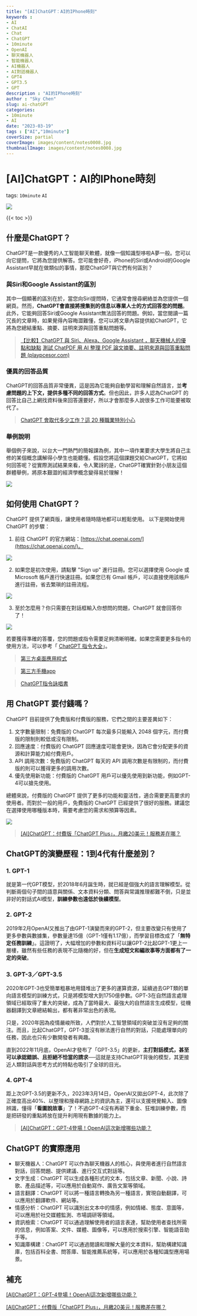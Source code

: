 ```yaml
---
title: "[AI]ChatGPT：AI的IPhone時刻"
keywords :
- AI
- ChatAI
- Chat
- ChatGPT
- 10minute
- OpenAI
- 聊天機器人
- 智能機器人
- AI機器人
- AI對話機器人
- GPT4
- GPT3.5
- GPT
description : "AI的IPhone時刻"
author : "Sky Chen"
slug: ai-chatGPT
categories:
- 10minute
- AI
date: "2023-03-19"
tags : ["AI","10minute"]
coverSize: partial
coverImage: images/content/notes0008.jpg
thumbnailImage: images/content/notes0008.jpg
---
```

<!--more-->

# [AI]ChatGPT：AI的IPhone時刻
tags: `10minute` `AI` 

![]( /images/content/20230317001.png)

{{< toc >}}

## 什麼是ChatGPT？

ChatGPT是一款優秀的人工智能聊天軟體，就像一個知識型哆啦A夢一般。您可以向它提問，它將為您提供解答。您可能會好奇，iPhone的Siri或Android的Google Assistant早就在做類似的事情，那麼ChatGPT與它們有何區別？

### 與Siri和Google Assistant的區別

其中一個顯著的區別在於，當您向Siri提問時，它通常會搜尋網絡並為您提供一個網頁。然而，**ChatGPT會直接將搜集到的信息以專業人士的方式回答您的問題**。此外，它能夠回答Siri或Google Assistant無法回答的問題。例如，當您閱讀一篇冗長的文章時，如果覺得內容晦澀難懂，您可以將文章內容提供給ChatGPT，它將為您總結重點、摘要、註明來源與回答重點問題等。

> [【比較】ChatGPT 與 Siri、Alexa、Google Assistant ，聊天機械人的優點和缺點](https://www.techritual.com/2023/02/25/352636/)
> [測試 ChatPDF 用 AI 整理 PDF 論文摘要、註明來源與回答重點問題 (playpcesor.com)](https://www.playpcesor.com/2023/03/chatpdf-ai-pdf.html)

### 優異的回答品質

ChatGPT的回答品質非常優異，這是因為它能夠自動學習和理解自然語言，並**考慮問題的上下文，提供多種不同的回答方式**。但也因此，許多人認為ChatGPT 的回答比自己上網找資料後來回答還要好，所以才會那麼多人說很多工作可能要被取代了。

> [ChatGPT 會取代多少工作？這 20 種職業特別小心](https://www.managertoday.com.tw/columns/view/66428?)

### 舉例說明

舉個例子來說，以台大一門熱門的簡報課為例，其中一項作業要求大學生將自己主修的某個概念講解得小學生也能聽懂。假設您將這個課題交給ChatGPT，它將如何回答呢？從實際測試結果來看，令人驚訝的是，ChatGPT確實針對小朋友這個群體舉例，將原本艱澀的經濟學概念變得易於理解！

![]( /images/content/20230317002.png)

## 如何使用 ChatGPT？

ChatGPT 提供了網頁版，讓使用者隨時隨地都可以輕鬆使用。
以下是開始使用 ChatGPT 的步驟：

1. 前往 ChatGPT 的官方網站：[https://chat.openai.com/](https://chat.openai.com/)。

![]( /images/content/20230317003.png)


2. 如果您是初次使用，請點擊 "Sign up" 進行註冊。您可以選擇使用 Google 或 Microsoft 帳戶進行快速註冊。如果您已有 Gmail 帳戶，可以直接使用該帳戶進行註冊，省去繁瑣的註冊流程。

![]( /images/content/20230317004.png)


3. 至於怎麼用？你只需要在對話框輸入你想問的問題，ChatGPT 就會回答你了！

![]( /images/content/20230317005.png)


若要獲得準確的答覆，您的問題或指令需要足夠清晰明確。如果您需要更多指令的使用方法，可以參考「 [ChatGPT 指令大全](https://www.explainthis.io/zh-hant/chatgpt)」。

> [第三方桌面應用程式](https://github.com/lencx/ChatGPT)

> [第三方手機app](https://www.sogi.com.tw/articles/how_to/6259406)

> [ChatGPT指令詠唱書](https://github.com/f/awesome-chatgpt-prompts)

## 用 ChatGPT 要付錢嗎？

ChatGPT 目前提供了免費版和付費版的服務，它們之間的主要差異如下：

1. 文字數量限制：免費版的 ChatGPT 每次最多只能輸入 2048 個字元，而付費版的限制則較低或沒有限制。
2. 回應速度：付費版的 ChatGPT 回應速度可能會更快，因為它會分配更多的資源和計算能力給付費用戶。
3. API 調用次數：免費版的 ChatGPT 每天的 API 調用次數是有限制的，而付費版的則可以獲得更多的調用次數。
4. 優先使用新功能：付費版的 ChatGPT 用戶可以優先使用到新功能，例如GPT-4可以搶先使用。

總體來說，付費版的 ChatGPT 提供了更多的功能和靈活性，適合需要更高要求的使用者。而對於一般的用戶，免費版的 ChatGPT 已經提供了很好的服務。建議您在選擇使用哪種版本時，需要考慮您的需求和預算等因素。

![]( /images/content/20230317006.png)


> [[AI]ChatGPT：付費版「ChatGPT Plus」，月繳20美元！服務差在哪？](https://vincent3054.github.io/post/10minute/ai-chatgpt-gptplus/)

## ChatGPT的演變歷程：1到4代有什麼差別？

### 1. GPT-1

就是第一代GPT模型，於2018年6月誕生時，就已經是個強大的語言理解模型。從判斷兩個句子間的語意與關係、文本資料分類、問答與常識推理都難不倒，只是並非好的對話式AI模型，**訓練參數也遠低於後續模型**。

### 2. GPT-2

2019年2月OpenAI又推出了由GPT-1演變而來的GPT-2，但主要改變只有使用了更多參數與數據集，參數量達15億（GPT-1僅有1.17億），而學習目標改成了「**無特定任務訓練**」。這證明了，大幅增加的參數和資料可以讓GPT-2比起GPT-1更上一層樓，雖然有些任務的表現不比隨機的好，但在**生成短文和編故事等方面都有了一定的突破**。

### 3. GPT-3／GPT-3.5

2020年GPT-3也受簡單粗暴地用錢堆出了更多的運算資源，延續過去GPT類的單向語言模型的訓練方式，只是將模型增大到1750億參數。GPT-3在自然語言處理領域已經取得了重大的突破，成為了當時最大、最強大的自然語言生成模型，從機器翻譯到文章總結輸出，都有著非常出色的表現。

只是，2020年因為疫情嚴峻所致，人們對於人工智慧領域的突破並沒有足夠的關注。而且，比起ChatGPT，GPT-3並沒有辦法進行自然的對話，只能處理單向的任務，因此也只有少數開發者有興趣。

直到2022年11月底，OpenAI才發布了「GPT-3.5」的更新，**主打對話模式，甚至可以承認錯誤、且拒絕不恰當的請求**──這就是支持ChatGPT背後的模型，其更接近人類對話與思考方式的特點也吸引了全球的目光。

### 4. GPT-4

距上次GPT-3.5的更新不久，2023年3月14日，OpenAI又拋出GPT-4，此次除了正確度高出40%、以整理和搜尋網路上的資訊為主，還可以支援視覺輸入、圖像辨識，懂得「**看圖說故事**」了！不過GPT-4沒有再砸下重金、狂堆訓練參數，而是把研發的重點將放在提升利用現有數據的能力上。

> [[AI]ChatGPT：GPT-4登場！OpenAI這次新增哪些功能？](https://vincent3054.github.io/post/10minute/ai-chatgpt-gpt4/)


## ChatGPT 的實際應用

- 聊天機器人：ChatGPT 可以作為聊天機器人的核心，與使用者進行自然語言對話，回答問題、提供建議、進行交互式對話等。
- 文字生成：ChatGPT 可以生成各種形式的文本，包括文章、新聞、小說、詩歌、產品描述等，可以應用於自動寫作、廣告文案等領域。
- 語言翻譯：ChatGPT 可以將一種語言轉換為另一種語言，實現自動翻譯，可以應用於翻譯軟件、網站等。
- 情感分析：ChatGPT 可以識別出文本中的情感，例如情緒、態度、意圖等，可以應用於社交媒體監測、市場調研等領域。
- 資訊檢索：ChatGPT 可以通過理解使用者的語言表達，幫助使用者查找所需的信息，例如答案、文件、媒體、圖像等，可以應用於搜索引擎、智能語音助手等。
- 知識庫構建：ChatGPT 可以通過閱讀和理解大量的文本資料，幫助構建知識庫，包括百科全書、問答庫、智能推薦系統等，可以應用於各種知識型應用場景。

## 補充
[[AI]ChatGPT：GPT-4登場！OpenAI這次新增哪些功能？](https://vincent3054.github.io/post/10minute/ai-chatgpt-gpt4/)

[[AI]ChatGPT：付費版「ChatGPT Plus」，月繳20美元！服務差在哪？](https://vincent3054.github.io/post/10minute/ai-chatgpt-gptplus/)

